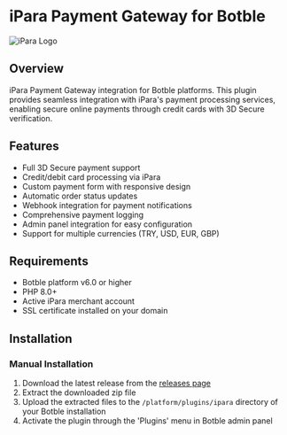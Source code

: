 # iPara Payment Gateway for Botble

![iPara Logo](https://egirisim.com/wp-content/uploads/2019/10/ipara-yeni.png)

## Overview

iPara Payment Gateway integration for Botble platforms. This plugin provides seamless integration with iPara's payment processing services, enabling secure online payments through credit cards with 3D Secure verification.

## Features

- Full 3D Secure payment support
- Credit/debit card processing via iPara
- Custom payment form with responsive design
- Automatic order status updates
- Webhook integration for payment notifications
- Comprehensive payment logging
- Admin panel integration for easy configuration
- Support for multiple currencies (TRY, USD, EUR, GBP)

## Requirements

- Botble platform v6.0 or higher
- PHP 8.0+
- Active iPara merchant account
- SSL certificate installed on your domain

## Installation

### Manual Installation

1. Download the latest release from the [releases page](https://github.com/fabyo0/fob-ipara/releases/tag/v1.0.0)
2. Extract the downloaded zip file
3. Upload the extracted files to the `/platform/plugins/ipara` directory of your Botble installation
4. Activate the plugin through the 'Plugins' menu in Botble admin panel
